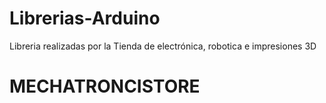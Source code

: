 # Librerias-Arduino
Libreria realizadas por la Tienda de electrónica, robotica  e impresiones 3D

# MECHATRONCISTORE
